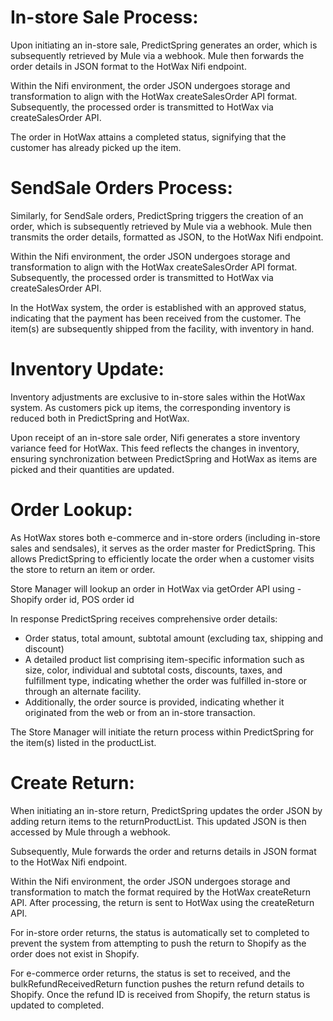 # In-store Sale Process:

Upon initiating an in-store sale, PredictSpring generates an order, which is subsequently retrieved by Mule via a webhook. Mule then forwards the order details in JSON format to the HotWax Nifi endpoint.

Within the Nifi environment, the order JSON undergoes storage and transformation to align with the HotWax createSalesOrder API format. Subsequently, the processed order is transmitted to HotWax via createSalesOrder API.

The order in HotWax attains a completed status, signifying that the customer has already picked up the item.


# SendSale Orders Process:

Similarly, for SendSale orders, PredictSpring triggers the creation of an order, which is subsequently retrieved by Mule via a webhook. Mule then transmits the order details, formatted as JSON, to the HotWax Nifi endpoint.

Within the Nifi environment, the order JSON undergoes storage and transformation to align with the HotWax createSalesOrder API format. Subsequently, the processed order is transmitted to HotWax via createSalesOrder API.

In the HotWax system, the order is established with an approved status, indicating that the payment has been received from the customer. The item(s) are subsequently shipped from the facility, with inventory in hand.

# Inventory Update:

Inventory adjustments are exclusive to in-store sales within the HotWax system. As customers pick up items, the corresponding inventory is reduced both in PredictSpring and HotWax.

Upon receipt of an in-store sale order, Nifi generates a store inventory variance feed for HotWax. This feed reflects the changes in inventory, ensuring synchronization between PredictSpring and HotWax as items are picked and their quantities are updated.

# Order Lookup:

As HotWax stores both e-commerce and in-store orders (including in-store sales and sendsales), it serves as the order master for PredictSpring. This allows PredictSpring to efficiently locate the order when a customer visits the store to return an item or order.

Store Manager will lookup an order in HotWax via getOrder API using - Shopify order id, POS order id

In response PredictSpring receives comprehensive order details:
* Order status, total amount, subtotal amount (excluding tax, shipping and discount)
* A detailed product list comprising item-specific information such as size, color, individual and subtotal costs, discounts,  taxes, and fulfillment type, indicating whether the order was fulfilled in-store or through an alternate facility. 
* Additionally, the order source is provided, indicating whether it originated from the web or from an in-store transaction.

The Store Manager will initiate the return process within PredictSpring for the item(s) listed in the productList.


# Create Return:

When initiating an in-store return, PredictSpring updates the order JSON by adding return items to the returnProductList. This updated JSON is then accessed by Mule through a webhook. 

Subsequently, Mule forwards the order and returns details in JSON format to the HotWax Nifi endpoint.

Within the Nifi environment, the order JSON undergoes storage and transformation to match the format required by the HotWax createReturn API. After processing, the return is sent to HotWax using the createReturn API.

For in-store order returns, the status is automatically set to completed to prevent the system from attempting to push the return to Shopify as the order does not exist in Shopify.

For e-commerce order returns, the status is set to received, and the bulkRefundReceivedReturn function pushes the return refund details to Shopify. Once the refund ID is received from Shopify, the return status is updated to completed.

